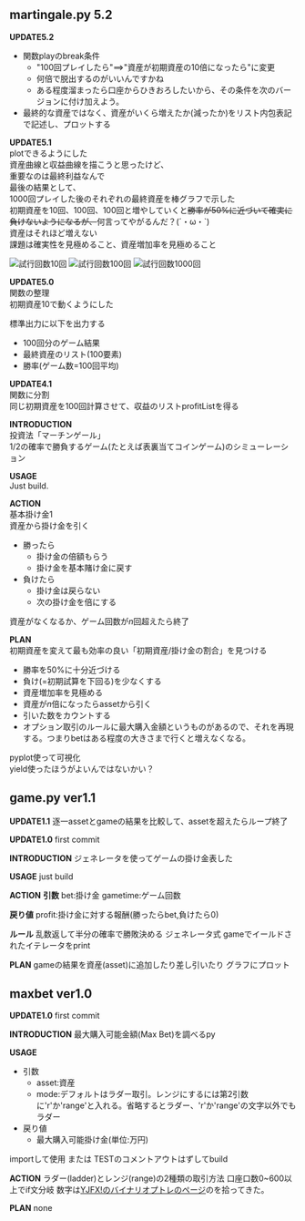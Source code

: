 ## martingale.py 5.2

__UPDATE5.2__

* 関数playのbreak条件
	* "100回プレイしたら"==>"資産が初期資産の10倍になったら"に変更
	* 何倍で脱出するのがいいんですかね
	* ある程度溜まったら口座からひきおろしたいから、その条件を次のバージョンに付け加えよう。
* 最終的な資産ではなく、資産がいくら増えたか(減ったか)をリスト内包表記で記述し、プロットする

__UPDATE5.1__  
plotできるようにした  
資産曲線と収益曲線を描こうと思ったけど、  
重要なのは最終利益なんで  
最後の結果として、  
1000回プレイした後のそれぞれの最終資産を棒グラフで示した  
初期資産を10回、100回、100回と増やしていくと~~勝率が50%に近づいて確実に負けないようになるが、~~何言ってやがるんだ？(´・ω・`)  
資産はそれほど増えない  
課題は確実性を見極めること、資産増加率を見極めること  

![試行回数10回](https://raw.github.com/wiki/u1and0/martingale/pic/trial10.png)
![試行回数100回](https://raw.github.com/wiki/u1and0/martingale/pic/trial100.png)
![試行回数1000回](https://raw.github.com/wiki/u1and0/martingale/pic/trial1000.png)


__UPDATE5.0__  
関数の整理  
初期資産10で動くようにした  

標準出力に以下を出力する  
* 100回分のゲーム結果
* 最終資産のリスト(100要素)
* 勝率(ゲーム数=100回平均)


__UPDATE4.1__  
関数に分割  
同じ初期資産を100回計算させて、収益のリストprofitListを得る  

__INTRODUCTION__  
投資法「マーチンゲール」  
1/2の確率で勝負するゲーム(たとえば表裏当てコインゲーム)のシミューレーション  

__USAGE__  
Just build.  

__ACTION__  
基本掛け金1  
資産から掛け金を引く  

* 勝ったら
	* 掛け金の倍額もらう
	* 掛け金を基本賭け金に戻す
* 負けたら
	* 掛け金は戻らない
	* 次の掛け金を倍にする

資産がなくなるか、ゲーム回数が*n*回超えたら終了

__PLAN__  
初期資産を変えて最も効率の良い「初期資産/掛け金の割合」を見つける  

* 勝率を50%に十分近づける
* 負け(=初期試算を下回る)を少なくする
* 資産増加率を見極める
* 資産が*n*倍になったらassetから引く
* 引いた数をカウントする
* オプション取引のルールに最大購入金額というものがあるので、それを再現する。つまりbetはある程度の大きさまで行くと増えなくなる。

pyplot使って可視化  
yield使ったほうがよいんではないかい？  










## game.py ver1.1
__UPDATE1.1__
逐一assetとgameの結果を比較して、assetを超えたらループ終了  

__UPDATE1.0__
first commit

__INTRODUCTION__
ジェネレータを使ってゲームの掛け金表した

__USAGE__
just build

__ACTION__
**引数**
bet:掛け金
gametime:ゲーム回数

**戻り値**
profit:掛け金に対する報酬(勝ったらbet,負けたら0)

**ルール**
乱数返して半分の確率で勝敗決める
ジェネレータ式 gameでイールドされたイテレータをprint

__PLAN__
gameの結果を資産(asset)に追加したり差し引いたり
グラフにプロット






## maxbet ver1.0

__UPDATE1.0__
first commit

__INTRODUCTION__
最大購入可能金額(Max Bet)を調べるpy

__USAGE__

* 引数
	* asset:資産
	* mode:デフォルトはラダー取引。レンジにするには第2引数に'r'か'range'と入れる。省略するとラダー、'r'か'range'の文字以外でもラダー
* 戻り値
	* 最大購入可能掛け金(単位:万円)

importして使用
または
TESTのコメントアウトはずしてbuild

__ACTION__
ラダー(ladder)とレンジ(range)の2種類の取引方法
口座口数0~600以上でif文分岐
数字は[YJFX!のバイナリオプトレのページ](http://www.yjfx.jp/opt/information/outline/)のを拾ってきた。

__PLAN__
none
